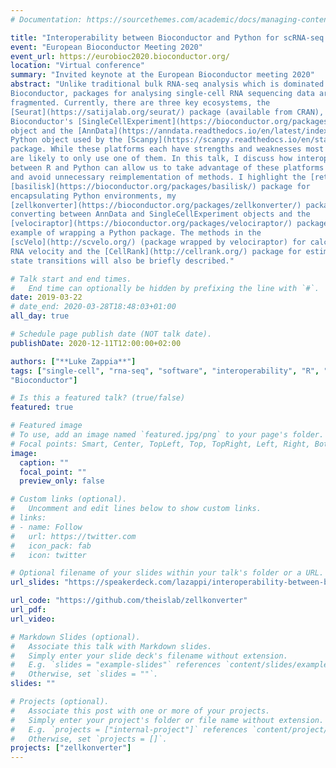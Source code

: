 ```yaml
---
# Documentation: https://sourcethemes.com/academic/docs/managing-content/

title: "Interoperability between Bioconductor and Python for scRNA-seq analysis"
event: "European Bioconductor Meeting 2020"
event_url: https://eurobioc2020.bioconductor.org/
location: "Virtual conference"
summary: "Invited keynote at the European Bioconductor meeting 2020"
abstract: "Unlike traditional bulk RNA-seq analysis which is dominated by
Bioconductor, packages for analysing single-cell RNA sequencing data are more
fragmented. Currently, there are three key ecosystems, the
[Seurat](https://satijalab.org/seurat/) package (available from CRAN),
Bioconductor's [SingleCellExperiment](https://bioconductor.org/packages/SingleCellExperiment/)
object and the [AnnData](https://anndata.readthedocs.io/en/latest/index.html)
Python object used by the [Scanpy](https://scanpy.readthedocs.io/en/stable/)
package. While these platforms each have strengths and weaknesses most analysts
are likely to only use one of them. In this talk, I discuss how interoperability
between R and Python can allow us to take advantage of these platforms strengths
and avoid unnecessary reimplementation of methods. I highlight the [reticulate](https://rstudio.github.io/reticulate/) R package for interacting with Python, the
[basilisk](https://bioconductor.org/packages/basilisk/) package for
encapsulating Python environments, my
[zellkonverter](https://bioconductor.org/packages/zellkonverter/) package for
converting between AnnData and SingleCellExperiment objects and the
[velociraptor](https://bioconductor.org/packages/velociraptor/) package as an
example of wrapping a Python package. The methods in the
[scVelo](http://scvelo.org/) (package wrapped by velociraptor) for calculating
RNA velocity and the [CellRank](http://cellrank.org/) package for estimating
state transitions will also be briefly described."

# Talk start and end times.
#   End time can optionally be hidden by prefixing the line with `#`.
date: 2019-03-22
# date_end: 2020-03-28T18:48:03+01:00
all_day: true

# Schedule page publish date (NOT talk date).
publishDate: 2020-12-11T12:00:00+02:00

authors: ["**Luke Zappia**"]
tags: ["single-cell", "rna-seq", "software", "interoperability", "R", "python",
"Bioconductor"]

# Is this a featured talk? (true/false)
featured: true

# Featured image
# To use, add an image named `featured.jpg/png` to your page's folder.
# Focal points: Smart, Center, TopLeft, Top, TopRight, Left, Right, BottomLeft, Bottom, BottomRight.
image:
  caption: ""
  focal_point: ""
  preview_only: false

# Custom links (optional).
#   Uncomment and edit lines below to show custom links.
# links:
# - name: Follow
#   url: https://twitter.com
#   icon_pack: fab
#   icon: twitter

# Optional filename of your slides within your talk's folder or a URL.
url_slides: "https://speakerdeck.com/lazappi/interoperability-between-bioconductor-and-python-for-scrna-seq-analysis"

url_code: "https://github.com/theislab/zellkonverter"
url_pdf:
url_video:

# Markdown Slides (optional).
#   Associate this talk with Markdown slides.
#   Simply enter your slide deck's filename without extension.
#   E.g. `slides = "example-slides"` references `content/slides/example-slides.md`.
#   Otherwise, set `slides = ""`.
slides: ""

# Projects (optional).
#   Associate this post with one or more of your projects.
#   Simply enter your project's folder or file name without extension.
#   E.g. `projects = ["internal-project"]` references `content/project/deep-learning/index.md`.
#   Otherwise, set `projects = []`.
projects: ["zellkonverter"]
---
```

